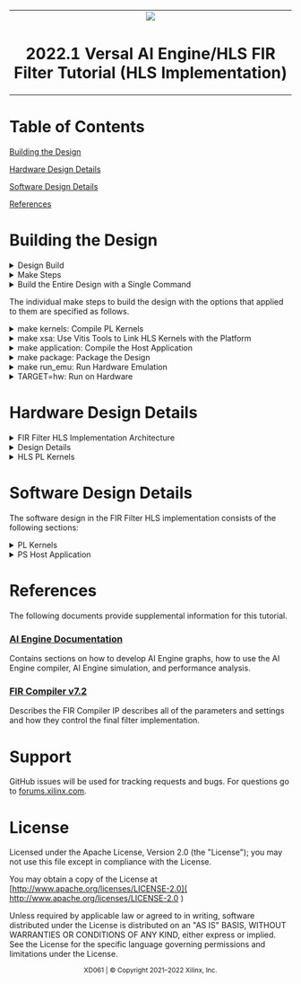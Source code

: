 <table>
 <tr>
   <td align="center"><img src="https://www.xilinx.com/content/dam/xilinx/imgs/press/media-kits/corporate/xilinx-logo.png" width="30%"/><h1>2022.1 Versal AI Engine/HLS FIR Filter Tutorial (HLS Implementation)</h1>
   </td>
 </tr>
</table>

# Table of Contents
[Building the Design](#building-the-design)

[Hardware Design Details](#hardware-design-details)

[Software Design Details](#software-design-details)

[References](#references)

# Building the Design

<details>
<summary>Design Build</summary>

## Design Build
In this section, you will build and run the FIR filter design using the HLS/DSP implementation. The difference between this implementation and the AI Engine implementation, where users compile the AI Engine design and integrate it into a larger system design (including the programmable logic (PL) kernels and processing system (PS) host application), is that the FIR filter is now implemented in PL using DSP Engines.  

At the end of this section, the design flow will generate a new directory (called `build/`). Underneath are subdirectories named `fir_hls_$(N_FIR_FILTERS)firs_$(N_FIR_TAPS)taps` (for example, `fir_hls_1firs_15taps`) depending on the value of `N_FIR_FILTERS` and `N_FIR_TAPS` chosen in the build. Each subdirectory contains the `hw_emu/` and `hw/` subfolders. The `hw_emu/` subfolder contains the build for hardware emulation. The `hw/` subfolder contains the build for the hardware run on a VCK190 board.   

</details>

<details>
<summary>Make Steps</summary>

## Make Steps
To run the following `make` steps (e.g. `make kernels`, `make graph`, etc), you must be in the `Makefiles/` folder.
```bash
cd Makefiles
```

The following options can be specified in the make steps. See the make steps for instructions how to apply them.

* TARGET: it can be set to "hw" or "hw_emu" to build the design in hardware or hardware emulation flow. Default is "hw_emu".

* N_FIR_FILTERS: specifies the number of FIR filters in the chain. Default is 1.

* N_FIR_TAPS: specifies the number of FIR filter taps. Default is 15.

* EN_TRACE: Flag to enable trace data to be captured. 0 is disabled and 1 is enabled. Default is 0.

The Makefile uses the following directory references:

```
#Relative FIR filter directory
RELATIVE_PROJECT_DIR := ./

#Absolute FIR filter directory = <user path>/Tutorials/AI_Engine/filter_AIEvsDSP
PROJECT_REPO := $(shell readlink -f $(RELATIVE_PROJECT_DIR))

DESIGN_REPO  := $(PROJECT_REPO)/design
PL_SRC_REPO  := $(DESIGN_REPO)/pl_src
HOST_APP_SRC := $(DESIGN_REPO)/host_app_src
VIVADO_METRICS_SCRIPTS_REPO := $(DESIGN_REPO)/vivado_metrics_scripts

DIRECTIVES_REPO        := $(DESIGN_REPO)/directives
SYSTEM_CONFIGS_REPO    := $(DESIGN_REPO)/system_configs
PROFILING_CONFIGS_REPO := $(DESIGN_REPO)/profiling_configs
EXEC_SCRIPTS_REPO      := $(DESIGN_REPO)/exec_scripts
PYTHON_SCRIPTS_REPO    := $(DESIGN_REPO)/python_scripts

BASE_BLD_DIR := $(PROJECT_REPO)/build
FIR_TAPS_BLD_DIR := $(BASE_BLD_DIR)/fir_$(N_FIR_TAPS)_taps
FIR_FILTERS_DIR  := $(FIR_TAPS_BLD_DIR)/x$(N_FIR_FILTERS)_firs
BUILD_TARGET_DIR := $(FIR_FILTERS_DIR)/$(TARGET)

VIVADO_REPORTS_REPO := $(PROJECT_REPO)/reports_dir
VIVADO_BLD_REPORTS_DIR := $(REPORTS_REPO)/fir_$(N_FIR_TAPS)_taps/x$(N_FIR_FILTERS)_firs

EMBEDDED_PACKAGE_OUT := $(BUILD_TARGET_DIR)/package
EMBEDDED_EXEC_SCRIPT := run_script.sh
```

</details>

<details>
<summary>Build the Entire Design with a Single Command</summary>

## Build the Entire Design with a Single Command
If you are already familiar with the AI Engine and Vitis™ accelerated kernel compilation flows, you can build the entire design with one command:

```bash
make run (default hardware emulation, 1 filter 15 taps, no trace enabled)
```
or
```bash
make run TARGET=hw N_FIR_FILTERS=5 N_FIR_TAPS=15 EN_TRACE=1   (hardware, 5 FIR filters, each with 15 taps, enable tracing)
```

This command will run the `make kernels`,`make xsa`,`make application`,`make package` and `make run_emu` for hardware emulation or to run on hardware (VCK190 board) depending on the `TARGET` you specify. The default `TARGET` without specification is hw_emu. The settings also apply to the following individual make steps.

**Note**

1) The generated files for a particular build are placed under individual directory: build/fir_hls_$(N_FIR_FILTERS)firs_$(N_FIR_TAPS)taps
2) See the specification in each make step for options used and location of input and output files.

</details>

The individual make steps to build the design with the options that applied to them are specified as follows.

<details>
<summary>make kernels: Compile PL Kernels</summary>

## make kernels: Compile PL Kernels
In this step, the Vitis compiler takes any kernels (RTL or HLS C) in the PL region of the target platform (`xilinx_vck190_base_202210_1`) and compiles them into their respective XO files.

The following commands compiles the kernels (default TARGET=hw_emu, N_FIR_FILTERS=1, N_FIR_TAPS=15, EN_TRACE=0):

```
make kernels
```

The expanded command is as follows:
```
mkdir -p ../build/fir_hls_$(N_FIR_FILTERS)firs_$(N_FIR_TAPS)taps/hw_emu

cd ../build/fir_hls_$(N_FIR_FILTERS)firs_$(N_FIR_TAPS)taps/hw_emu

v++ --target hw_emu					\
   --hls.pre_tcl ./directives/hls_pre.tcl		\
	--hls.clock 500000000:fir_hls 			\
	--platform xilinx_vck190_base_202210_1		\
	--include ../../../design/pl_src 		\
	--save-temps 					\
	--temp_dir _x 					\
	--verbose 					\
	-g -c 						\
	-k fir_hls 					\
	../../../design/pl_src/fir_hls.cpp 		\
	-o fir_hls.hw_emu.xo   

v++ --target hw_emu					\
	--hls.clock 250000000:datamover 			\
	--platform xilinx_vck190_base_202210_1		\
	--save-temps 					\
	--temp_dir _x 					\
	--verbose 					\
	-g -c 						\
	-k datamover 					\
	../../../design/pl_src/datamover.cpp 		\
	-o datamover.hw_emu.xo   

 ```
Summary of the switches used:
|Switch|Description|
|  ---  |  ---  |
|--target \| -t [hw\|hw_emu]|Specifies the build target.|
|--hls.clock | Specifies a frequency in Hz at which the listed kernel(s) should be compiled by Vitis HLS. |
|--platform \| -f|Specifies the name of a supported acceleration platform as specified by the $PLATFORM_REPO_PATHS environment variable or the full path to the platform XPFM file.|
|--save-temps \| -s|Directs the Vitis compiler command to save intermediate files/directories created during the compilation and link process. Use the `--temp_dir` option to specify a location to write the intermediate files to.|
|--temp_dir <string>|This allows you to manage the location where the tool writes temporary files created during the build process. The temporary results are written by the Vitis compiler, and then removed, unless the `--save-temps` option is also specified.|
|--verbose|Display verbose/debug information.|
| -g | Generates code for debugging the kernel during software emulation. Using this option adds features to facilitate debugging the kernel as it is compiled. |
|--compile \| -c|Required for compilation to generate XO files from kernel source files.|
|--kernel \<arg\>\|-k \<arg\>|Compile only the specified kernel from the input file. Only one -k option is allowed per Vitis compiler command.|
|--output \| -o|Specifies the name of the output file generated by the V++ command. The compilation process output name must end with the XO file suffix.|

[Detailed Description of All Vitis Compiler Switches](https://docs.xilinx.com/r/en-US/ug1393-vitis-application-acceleration/Vitis-Compiler-Command)

|Input|Description|
|  ---  |  ---  |
|fir_hls.cpp|The FIR filter chain PL kernel source code.|
|datamover.cpp|The data-mover PL kernel source code.|

|Output|Description|
|  ---  |  ---  |
|fir_hls.hw/hw_emu.xo|The FIR filter chain PL kernel object file.|
|datamover.hw/hw_emu.xo|The stream-to-memory-mapped data-mover kernel object file.|

</details>

<details>
<summary>make xsa: Use Vitis Tools to Link HLS Kernels with the Platform</summary>

## make xsa: Use Vitis Tools to Link HLS Kernels with the Platform
After the PL HLS kernels have been compiled, you can use the Vitis compiler to link them with the platform to generate an XSA file.

The Vitis tools allow you to integrate the HLS kernels into an existing extensible platform. This is an automated step from a software developer perspective where the platform chosen is provided by the hardware designer (or you can opt to use one of the many extensible base platforms provided by Xilinx and the Vitis tools build the hardware design and integrate the PL kernels into the design).

To test this feature in this tutorial, use the base VCK190 platform to build the design.

The command to run this step is shown as follows (default TARGET=hw_emu, N_FIR_FILTERS=1, N_FIR_TAPS=15, EN_TRACE=0):
```
make xsa
```

The expanded command is as follows:
```
cd ../build/fir_hls_$(N_FIR_FILTERS)firs_$(N_FIR_TAPS)taps/hw_emu

v++ -l 						\
	--platform xilinx_vck190_base_202210_1 		\
	--include ../../../design/pl_src 		\
	--save-temps 					\
	--temp_dir _x 					\
	--verbose 					\
	-g 						\
	--clock.defaultTolerance 0.001 			\
	--clock.freqHz 250000000:datamover_0 		\
	--clock.freqHz 500000000:fir_hls_0 		\
	--vivado.synth.jobs 16				\
	--vivado.impl.jobs 16				\
	--config $(DESIGN_REPO)/system.cfg 		\
	-t hw_emu 					\
	-o vck190_hls_fir.hw_emu.xsa  		\
	datamover.hw_emu.xo					\
   fir_hls.hw_emu.xo

```

If EN_TRACE is enabled, the following `v++` flags are also set:
```
	--profile.trace_memory DDR			\
	--profile.data datamover:datamover_0:all \
	--profile.data fir_hls:dir_hls_0:all

```
By enabling EN_TRACE=1 timing violation occurs for 10 filters,tolerance of WNS=-0.050 is set:
```
--xp param:compiler.worstNegativeSlack=-0.050
```

This will capture trace data for the ports specified.

Summary of the Switches used:

|Switch|Description|
|  ---  |  ---  |
|--platform \| -f|Specifies the name of a supported acceleration platform as specified by the $PLATFORM_REPO_PATHS environment variable or the full path to the platform XPFM file.|
|--save-temps \| -s|Directs the `v++` command to save intermediate files/directories created during the compilation and link process. Use the `--temp_dir` option to specify a location to write the intermediate files to.|
|--temp_dir <string>|This allows you to manage the location where the tool writes temporary files created during the build process. The temporary results are written by the Vitis compiler, and then removed, unless the `--save-temps` option is also specified.|
|--verbose|Display verbose/debug information.|
| -g | Generates code for debugging the kernel during software emulation. Using this option adds features to facilitate debugging the kernel as it is compiled. |
|--clock.freqHz \<freq_in_Hz\>:\<cu\>\[.\<clk_pin\>\]|Specifies a clock frequency in Hz and assigns it to a list of associated compute units (CUs) and optionally specific clock pins on the CU.|
|--config <config_file>|Specifies a configuration file containing `v++` switches.|
|--target \| -t [hw\|hw_emu]|Specifies the build target.|
|--output \| -o|Specifies the name of the output file generated by the `v++` command. The linking process output file name must end with the .xsa suffix|
|--profile.data [<kernel_name>\|all]:[<cu_name>\|all]:[<interface_name>\|all]\(:[counters\|all]\)|Enables monitoring of data ports through the monitor IPs. This option needs to be specified during linking. [Detailed Profiling Options](https://docs.xilinx.com/search/all?query=--profile+Options&content-lang=en-US) |
|--profile.trace_memory \<FIFO\>:\<size\>\|\<MEMORY\>[\<n\>]|When building the hardware target \(-t=hw\), use this option to specify the type and amount of memory to use for capturing trace data. [Detailed Profiling Options](https://docs.xilinx.com/search/all?query=--profile+Options&content-lang=en-US) |

[Detailed Description of All Vitis Compiler Switches](https://docs.xilinx.com/r/en-US/ug1393-vitis-application-acceleration/Vitis-Compiler-Command)
[Linking the Kernels in Vitis](https://docs.xilinx.com/r/en-US/ug1393-vitis-application-acceleration/Linking-the-Kernels)

|Inputs Sources|Description|
|  ---  |  ---  |
|datamover.hw/hw_emu.xo|The data-mover kernel object file.|
|fir_hls.hw/hw_emu.xo|The FIR filter chain PL kernel object file.|

|Output Objects|Description|
|  ---  |  ---  |
|vck190_hls_fir.hw_emu.xsa|Compiled Platform Binary Container|

</details>

 <details>
<summary>make application: Compile the Host Application</summary>

## make application: Compile the Host Application
You can compile the host application by following the typical cross-compilation flow for the Cortex-A72. To build the application run the following command (default TARGET=hw_emu, N_FIR_FILTERS=1, N_FIR_TAPS=15, EN_TRACE=0):
```
make application
```

The expanded command is as follows:
```
aarch64-linux-gnu-g++ 	-O 					\
			-c -std=c++14 				\
			-D__linux__ 				\
			-DXAIE_DEBUG				\
         -DITER_CNT=8 \
         -DN_FIR_FILTERS=1 \
         -DN_FIR_TAPS=15 \
			-I$(PLATFORM_REPO_PATHS)/sw/versal/xilinx-versal/sysroots/aarch64-xilinx-linux/usr/include/xrt 		\
			-I$(PLATFORM_REPO_PATHS)/sw/versal/xilinx-versal/sysroots/aarch64-xilinx-linux/usr/include		\
			-I$(PLATFORM_REPO_PATHS)/sw/versal/xilinx-versal/sysroots/aarch64-xilinx-linux/usr/lib			\
			-I../../../design/app_src		\
			-I../../../design/pl_src		\
			../../../design/app_src/fir_aie_app.cpp \
			-o ../fir_aie_app.o 			\
			--sysroot=$(PLATFORM_REPO_PATHS)/sw/versal/xilinx-versal/sysroots/aarch64-xilinx-linux 			\
			-L$(PLATFORM_REPO_PATHS)/sw/versal/xilinx-versal/sysroots/aarch64-xilinx-linux/usr/lib 			\
			-lxrt_coreutil

aarch64-linux-gnu-g++ 	../fir_hls_app.o			\
			--sysroot=$(PLATFORM_REPO_PATHS)/sw/versal/xilinx-versal/sysroots/aarch64-xilinx-linux			\
			-L$(PLATFORM_REPO_PATHS)/sw/versal/xilinx-versal/sysroots/aarch64-xilinx-linux/usr/lib 			\
			-lxrt_coreutil 				\
			-o fir_hls_xrt.elf
```
Summary of the Switches used:
|Switch|Description|
|  ---  |  ---  |
|-O \| Optimize| Optimizing compilation takes somewhat more time, and a lot more memory for a large function. With -O, the compiler tries to reduce code size and execution time, without performing any optimizations that can take a great deal of compilation time.|
|-c |Compile or assemble the source files, but do not link.|
|-std=<\standard\>|Set the language standard.|
|-D__linux__| |
|-DXAIE_DEBUG|Enable debug interface capabilities where certain core status, event status, or stack trace can be dumped out.|
|-D\<Pre-processor Macro String\>=\<value\>|Pass Pre-processor Macro definitions to the cross-compiler.|
|-I \<dir\>|Add the directory `dir` to the list of directories to be searched for header files.|
|-o \<file\>|Place output in file `<file>`. This applies regardless of the output being produced, whether it be an executable file, an object file, an assembler file or preprocessed C code.|
|--sysroot=\<dir\>|Use `dir` as the logical root directory for headers and libraries. For example, if the compiler would normally search for headers in `/usr/include` and libraries in `/usr/lib`, it will instead search `dir/usr/include` and `dir/usr/lib`. This is automatically set by the `env_setup.sh` script|
|-l\<library\>|Search the library named `library` when linking. The 2D-FFT tutorial requires `adf_api_xrt` and `xrt_coreutil` libraries.|
|-L \<dir\>|Add directory `<dir>` to the list of directories to be searched for -l.|

[XRT Documentation](https://xilinx.github.io/XRT/2022.1/html/index.html)
[Details of Host Application Programming](https://docs.xilinx.com/r/en-US/ug1076-ai-engine-environment/Host-Programming-for-Bare-metal-Systems)

|Inputs Sources|Description|
|  ---  |  ---  |
|fir_hls_app.cpp|Host processor application source code file that will run on an A72 processor.|

|Intermediate Objects|Description|
|  ---  |  ---  |
|fir_hls_app.o|Compiled host processor application object.|


|Output Objects|Description|
|  ---  |  ---  |
|fir_hls_xrt.elf|The executable that will run on an A72 processor.|

</details>

<details>
<summary>make package: Package the Design</summary>

## make package: Package the Design
With the HLS kernel outputs created, as well as the new platform, you can now generate the programmable device image (PDI) and a package to be used on an SD card. The PDI contains all executables, bitstreams, configurations of the device. The packaged SD card directory contains everything to boot Linux, the generated applications, and `.xclbin`.

The command to run this step is as follows (default TARGET=hw_emu, N_FIR_FILTERS=1, N_FIR_TAPS=15, EN_TRACE=0):
```
make package
```

or
```
cd ../build/fir_hls_$(N_FIR_FILTERS)firs_$(N_FIR_TAPS)taps/hw_emu

v++	-p  							\
	-t hw_emu						\
	--save-temps						\
	--temp_dir ../build/fir_hls_$(N_FIR_FILTERS)firs_$(N_FIR_TAPS)taps/hw_emu/_x						\
	-f xilinx_vck190_base_202210_1												\
	--package.sd_dir $(PLATFORM_REPO_PATHS)/sw/versal/xrt 									\
	--package.rootfs $(PLATFORM_REPO_PATHS)/sw/versal/xilinx-versal/rootfs.ext4 						\
	--package.kernel_image $(PLATFORM_REPO_PATHS)/sw/versal/xilinx-versal/Image 						\
	--package.boot_mode=sd													\
	--package.out_dir ../build/fir_hls_$(N_FIR_FILTERS)firs_$(N_FIR_TAPS)taps/hw_emu/package	        		\
	--package.image_format=ext4												\
	--package.sd_file	../build/fir_hls_$(N_FIR_FILTERS)firs_$(N_FIR_TAPS)taps/hw_emu/fir_hls_xrt.elf     		\
				../build/fir_hls_$(N_FIR_FILTERS)firs_$(N_FIR_TAPS)taps/hw_emu/vck190_hls_fir.hw_emu.xsa 	\
```
If EN_TRACE is enabled, the following `v++` flags are also set:
```
	--package.sd_file ./xrt.ini
```
This will include the XRT ini file which includes tracing parameters.

|Switch|Description|
|  ---  |  ---  |
|--package \| -p|Packages the final product at the end of the Vitis compile and link build process.|
|--target \| -t [hw\|hw_emu]|Specifies the build target.|
|--save-temps \| -s|Directs the V++ command to save intermediate files/directories created during the compilation and link process. Use the `--temp_dir` option to specify a location to write the intermediate files to.|
|--temp_dir <string>|This allows you to manage the location where the tool writes temporary files created during the build process. The temporary results are written by the Vitis compiler, and then removed, unless the `--save-temps` option is also specified.|
|--platform \| -f|Specifies the name of a supported acceleration platform as specified by the $PLATFORM_REPO_PATHS environment variable or the full path to the platform XPFM file.|
|--package.sd_dir \<arg\>|Where <arg> specifies a folder to package into the sd_card directory/image. The contents of the directory are copied to a sub-folder of the sd_card folder.|
|--package.rootfs \<arg\>|Where \<arg\> specifies the absolute or relative path to a processed Linux root file system file. The platform RootFS file is available for download from xilinx.com. Refer to the Vitis Software Platform Installation for more information.|
|--package.kernel_image \<arg\>|Where \<arg\> specifies the absolute or relative path to a Linux kernel image file. Overrides the existing image available in the platform. The platform image file is available for download from xilinx.com. Refer to the Vitis Software Platform Installation for more information.|
|--package.boot_mode \<arg\>|Where \<arg\> specifies <ospi\|qspi\|sd> Boot mode used for running the application in emulation or on hardware.|
|--package.image_format|Where \<arg\> specifies \<ext4\|fat32\> output image file format. `ext4`: Linux file system and `fat32`: Windows file system|
|--package.sd_file|Where \<arg\> specifies an ELF or other data file to package into the `sd_card` directory/image. This option can be used repeatedly to specify multiple files to add to the `sd_card`.|


[Detailed Description of All Vitis Compiler Switches](https://docs.xilinx.com/r/en-US/ug1393-vitis-application-acceleration/Vitis-Compiler-Command)
[Details of Packaging the System](https://docs.xilinx.com/r/en-US/ug1076-ai-engine-environment/Packaging-the-System8)

|Inputs Sources|Description|
|  ---  |  ---  |
|$(PLATFORM_REPO_PATHS)/sw/versal/xrt|The PS Host Application needs the XRT headers in this folder to execute.|
|$(PLATFORM_REPO_PATHS)/sw/versal/xilinx-versal/rootfs.ext4|The Root Filesystem file for Petalinux.|
|$(PLATFORM_REPO_PATHS)/sw/versal/xilinx-versal/Image|The pre-built Petalinux Image the processor boots from.|
|$(BUILD_TARGET_DIR)/fir_hls_xrt.elf|The PS Host Application executables created in the `make application` step.|
|$(BUILD_TARGET_DIR)/vck190_hls_fir.hw_emu.xsa|The XSA file created in the `make xsa` step.|

The output of the V++ Package step is the package directory that contains the contents to run hardware emulation.

|Output Objects|Description|
|  ---  |  ---  |
|$(BUILD_TARGET_DIR)/package|The hardware emulation package that contains the boot file, hardware emulation launch script, the PLM and PMC boot files, the PMC and QEMU command argument specification files, and the Vivado® tools simulation folder.|

</details>

<details>
<summary>make run_emu: Run Hardware Emulation</summary>

## make run_emu: Run Hardware Emulation
After packaging, everything is set to run emulation or hardware.
To run emulation use the following command (default TARGET=hw_emu, N_FIR_FILTERS=1, N_FIR_TAPS=15, EN_TRACE=0):
```
make run_emu
```
or
```
cd ../build/fir_hls_$(N_FIR_FILTERS)firs_$(N_FIR_TAPS)taps/hw_emu/package
./launch_hw_emu.sh
```
When launched, you will see the QEMU simulator load. Wait for the autoboot countdown to go to zero, and after a few minutes, you will see the root Linux prompt come up:
```bash
root@versal-rootfs-common-2022_1:~#
```

In some cases, the following error might come up on the screen:
```
root@versal-rootfs-common-2022_1:~# xinit: giving up
xinit: unable to connect to X server: Connection refused
xinit: server error
Enabling notebook extension jupyter-js-widgets/extension...
      - Validating: OK
[C 13:46:09.233 NotebookApp] Bad config encountered during initialization:
[C 13:46:09.239 NotebookApp] No such notebook dir: ''/usr/share/example-notebooks''
```
The error can be ignored. Press <enter> to return to the root prompt.

After the root prompt comes up, run the following commands to run the design:  
```
mount /dev/mmcblk0p1 /mnt
cd /mnt
export XLC_EMULATION_MODE=hw_emu
export XILINX_XRT=/usr
./fir_hls_xrt.elf a.xclbin
```
The `fir_hls_xrt.elf` should execute, and after a few minutes, you should see the output with *TEST PASSED* on the console. When this is shown, run the following keyboard command to exit the QEMU instance:

```
#To exit QEMU Simulation
Press Ctrl-A, let go of the keyboard, and then press x
```

To run with waveform do the following:
```
cd ../build/fir_hls_$(N_FIR_FILTERS)firs_$(N_FIR_TAPS)taps/hw_emu/package
./launch_hw_emu.sh -graphic -xsim
```
The XSIM Waveform Viewer is launched. Drag and drop the signals into the Viewer and click Play to start the emulation. Go back to the terminal and wait for the Linux prompt to show up.

In the XSIM Waveform Viewer, you will see the signals you added to the waveform adjusting over the execution of the design. Once done, hit the pause button and close the window to end the emulation.

</details>

<details>
<summary>TARGET=hw: Run on Hardware</summary>

## Run on Hardware

To run the design in hardware, re-run the following "make" steps with TARGET=hw and other applicable options (see the make steps above)
```
make kernels     TARGET=hw
make xsa      TARGET=hw
make application TARGET=hw
make package     TARGET=hw
```
this can also be done is a single step as follows:
```
make build TARGET=hw
```

Now follow **Steps 1-9** to run the `fir_hls_xrt.elf` executable on your VCK190 board.

**Step 1.** Ensure your board is powered OFF.

**Step 2.** Use an SD card writer (such as balenaEtcher) to flash the `sd_card.img` file onto an SD card.

**Step 3.** Plug the flashed SD card into the top slot of the VCK190 board.

**Step 4.** Set the switch SW1 Mode\[3:0\]=1110 = OFF OFF OFF ON.

**Step 5.** Connect your computer to the VCK190 board using the included USB cable.

**Step 6.** Open a TeraTerm terminal and select the correct COM port. Set the port settings to the following:
```
Port: <COMMXX>
Speed: 115200
Data: 8 bit
Parity: none
Stop Bits: 1 bit
Flow control: none
Transmit delay: 0 msec/char 0 msec/line
```

**Step 7.** Power ON the board.

**Step 8.** Wait until you see the `root@versal-rootfs-common-2022_1` Linux command prompt. Press enter a few times to get past any `xinit` errors.

**Step 9.** Run the following commands into the TeraTerm terminal:
```
cd /mnt/sd-mmcblk0p1
export XILINX_XRT=/usr
./init.sh
./fir_hls_xrt.elf a.xclbin
```

After execution completes and the testcase passes data integrity check, 'TEST PASSED' should appear on the terminal.

</details>

# Hardware Design Details
<details>
<summary>FIR Filter HLS Implementation Architecture</summary>

## FIR Filter HLS Implementation Architecture

The following figure shows a high level block diagram of the design. The test harness consists of the compute kernel and the data mover kernel. This setup is maintained in the two implementations (using HLS/DSP engines in this section of the tutorial and AI Engine in the other). In this setup, the interface between the data mover kernel and FIR filter kernel is AXI4-Stream. The data width of both the kernels is 128 bits, and they run at 250 MHz, providing a transfer rate of up to 1.2 GSPS.

![Image of FIR Filter HLS implementation architecture](images/fir_hls_block_diagram.png)

</details>

<details>
<summary>Design Details</summary>

## Design Details
The design in this tutorial starts with a base platform containing the control interface and processing system (CIPS), NoC, and AI Engine and the interfaces among them. The v++ linker step builds on top of the base platform by adding the PL kernels. To add the various functions in a system level design, PL kernels are added to the base platform depending on the application, that is, the PL kernels present in each design may vary. In the design, the components are added by v++ -l step (make XSA in the tool flow section above) and include the following:
* FIR Filter Chain kernel (`fir_hls.[hw|hw_emu].xo`)
* data mover kernel (`datamover.[hw|hw_emu].xo`)
* connections interfaces defined in system configuration file (system.cfg)

To see a schematic view of the design with the extended platform as shown in the following figure, open in Vivado tools:

`build/fir_hls_$(N_FIR_FILTERS)firs_$(N_FIR_TAPS)taps/[hw|hw_emu]/_x/link/vivado/vpl/prj/prj.xpr`

![Image of FIR Filter HLS Platform schematic](images/fir_hls_vivado.png)

The actual FIR filter chain itself is implemented in a HLS PL kernel, which connects the specified number of filters together in a chain. For purposes of simplicity in comparing the designs, all the filters in the chain are identical, though it is unlikely such a chain would be used in a practical application.

Notice the system debugging and profiling IP (DPA) is added to the PL region of the device to capture AI Engine run-time trace data if the EN_TRACE option is enabled in the design. The datamover kernel and the AI Engine array interface are both operating at 250 MHz.

</details>

<details>
<summary>HLS PL Kernels</summary>

## HLS PL Kernels
In the HLS implementation of the FIR Filter design, the AI Engine is not used and therefore there are no AI Engine-related kernels and graphs. The compute and datamover functions are implemented as HLS kernels in the PL region.

The PL kernel `fir_hls` implements the FIR filter chain.  It contains a single AXI-stream input port and a single AXI-stream output port.  Since the FIR function requires no initialization, no additional control/status ports are required.

The PL-based data mover consists of DATAMOVER kernels. It moves a data pattern into the AI Engine array using a streaming interface. The final FIR output from the AI Engine array is moved back into the datamover kernel by way of a streaming interface and is checked for errors. The AI Engine array interface with the datamover kernel uses an AXI4-Stream interface.
Some additional details regarding the data mover kernels include:

**DATAMOVER**
* The data width is 128 bits.
* The frequency is 250 MHz.

</details>

# Software Design Details
The software design in the FIR Filter HLS implementation consists of the following sections:

<details>
<summary>PL Kernels</summary>

## PL Kernels
For the HLS implementation of this design, the data mover kernel and the FIR filter chain are all implmented in HLS.

### fir_hls (fir_hls.cpp)
The fir_filter kernel consists of a single AXI-stream input and AXI-stream output.  The kernel makes use of the FIR Compiler IP, the same one that can be instantiated as an IP in Vivado tools. In HLS, it is instantiated as an object in the HLS code, and then cascaded together into a chain by the design.

The following include allows us to utilize the FIR Compiler interface provided in the HLS IP libraries from the Vitis HLS Libraries Reference:
```
#include <hls_fir.h>
```   

This header files provides a parameterization struct (`hls::ip_fir::params_t`) that sets the static parameters of the filter:
```
struct fir_params : hls::ip_fir::params_t {
    static const unsigned num_coeffs    = N_FIR_TAPS;
    static const double   coeff_vec[N_FIR_TAPS];
    static const unsigned coeff_width   = 16;
    static const unsigned input_width   = 16;
    static const unsigned output_width  = 16;
    static const unsigned output_rounding_mode = hls::ip_fir::truncate_lsbs;
    static const unsigned input_length  = WINDOW_LENGTH;
    static const unsigned output_length = WINDOW_LENGTH;
    static const unsigned sample_period = 1;
    static const unsigned coeff_structure = hls::ip_fir::symmetric;
};
```
Here we set key non-default values for the filter, the number of taps, the tap vectors (in `coeff_vec`), data widths, truncation mode, and filter structure.

Note that the FIR filter wrapper has the concept of an input/output length, which is called WINDOW_LENGTH. This is unrelated to FIR_WINDOW_SIZE in the AI Engine version of the design. In AI Engine graph design, data is processed in fixed size batches (windows), and FIR_WINDOW_SIZE specifies the size of these physical buffers. Here the buffer size will directly impact latency.

In the HLS (DSP) implementation, arrays (windows) are a means of passing data to functions, but these data arrays are ultimately translated into AXI-streams. For this implementation, WINDOW_SIZE is made to be 64k.

The following section instantiates arrays of filter objects (one for real values, one for imaginary):
```
static hls::FIR<fir_params> fir_real[N_FIR_FILTERS];
static hls::FIR<fir_params> fir_imag[N_FIR_FILTERS];
```

The `complex_split` function is used to take the incoming array (stream) of 32-bit data, and split each word into two 16-bit word streams:
```
void complex_split (hls::stream<ap_axiu<32, 0, 0, 0> >& StreamIn,
                    DataWindow_t DataRealIn,
                    DataWindow_t DataImagIn
                   )
{
    for (int ix = 0 ; ix < WINDOW_LENGTH; ix++)  {
        #pragma HLS PIPELINE II=1
        ap_axiu<32, 0, 0, 0> StreamWord = StreamIn.read();
        uint32_t word = StreamWord.data;
        DataRealIn[ix] = (word >> 16) & 0xFFFF;
        DataImagIn[ix] =  word        & 0xFFFF;
    }
}
```

The `complex_merge` function is the inverse of complex_split, and used to merge the words from wo incoming 16-bit streams into one 32-bit stream:
```
void complex_merge (DataWindow_t DataRealOut,
                    DataWindow_t DataImagOut,
                    hls::stream<ap_axiu<32, 0, 0, 0> >& StreamOut
                )
{
    for (int ix = 0 ; ix < WINDOW_LENGTH; ix++)  {
        #pragma HLS PIPELINE II=1
        uint32_t word = (((uint32_t) DataRealOut[ix]) << 16) | (DataImagOut[ix] & 0xFFFF);
        ap_axiu<32, 0, 0, 0> StreamWord;
        StreamWord.data = word;
        StreamOut.write(StreamWord);
    }
}
```

The `dsp_run` function takes to two 16-bit streams, and directs them to two FIR filters which are run in parallel:
```
void dsp_run (int N,
              DataWindow_t DataRealIn,
              DataWindow_t DataImagIn,
              DataWindow_t DataRealOut,
              DataWindow_t DataImagOut
             )
{
    #pragma HLS dataflow
    fir_real[N].run(DataRealIn, DataRealOut);
    fir_imag[N].run(DataImagIn, DataImagOut);
}
```
The #pragma HLS dataflow directive instructs the compile to run the two processes to run in parallel, much as would be done in RTL.

The function `fir_wrap` is used to construct the filter chain. It uses a series of #if/#elif preprocessor directives to enable the code, since it was not possible to generate it iteratively using a loop. (The limitation being synthesis of arrays of arrays).
```
void fir_wrap (hls::stream<ap_axiu<32, 0, 0, 0> >& StreamIn,
               hls::stream<ap_axiu<32, 0, 0, 0> >& StreamOut
              )
{
    #pragma HLS dataflow

    DataWindow_t DataRealIn,  DataImagIn;
    DataWindow_t DataRealOut, DataImagOut;
    #pragma HLS stream variable=DataRealIn   depth=16
    #pragma HLS stream variable=DataRealOut  depth=16
    #pragma HLS stream variable=DataImagIn   depth=16
    #pragma HLS stream variable=DataImagOut  depth=16

    complex_split(StreamIn, DataRealIn, DataImagIn);

#if (N_FIR_FILTERS == 1)
    dsp_run(0, DataRealIn,  DataImagIn,  DataRealOut, DataImagOut);
#elif (N_FIR_FILTERS > 1)
    DataWindow_t DataReal_0,  DataImag_0;
    #pragma HLS stream variable=DataReal_0  depth=16
    #pragma HLS stream variable=DataImag_0  depth=16
    dsp_run(0, DataRealIn,  DataImagIn,  DataReal_0, DataImag_0);
#endif

...etc
```

Finally, the `fir_hls` function it a top-level module / kernel available to be linked together to the other HLS kernels.

#### Arguments
The FIR kernel takes the following arguments:
* `hls::stream<ap_axiu<32, 0, 0, 0>>` is a data type defined in `ap_axi_sdata.h`. It is a special data class used for data transfer when using a streaming platform. The parameter `<D>` is the data width of the streaming interface which is set to 32. The remaining three parameters should be set to 0.

The fir_hls kernel also specifies the following pragmas to help optimize the kernel code and adhere to interface protocols:
#### pragma HLS interface ap_ctrl_none port=return
This kernel requires no additional control/status interfaces.

### datamover (datamover.cpp)

The datamover kernel reads and writes data from and to the AI Engine array, through the AXI4-Stream interface.

#### Arguments
The datamover kernel takes the following arguments:
* `ap_int<N>` is an arbitrary precision integer data type defined in `ap_int.h` where `N` is a bit-size from 1-1024. In this design, the bit-size is set to 128.
* `hls::stream<qdma_axis<D,0,0,0>>` is a data type defined in `ap_axi_sdata.h`. It is a special data class used for data transfer when using a streaming platform. The parameter `<D>` is the data width of the streaming interface which is set to 128. The remaining three parameters should be set to 0.

The datamover kernel also specifies the following pragmas to help optimize the kernel code and adhere to interface protocols:

#### pragma HLS INTERFACE s_axilite
The datamover kernels has one `s_axilite` interface (specifying an AXI4-Lite slave I/O protocol) with `bundle=control` associated with all the arguments (`size` and `iterCnt`). This interface is also associated with `return`.

#### pragma HLS INTERFACE axis
The datamover kernel has one `axis` interface (specifying an AXI4-Stream I/O protocol).

#### pragma HLS PIPELINE II=1
The datamover kernel has a `for` loop that is a candidate for burst read because the memory addresses per loop iteration are consecutive (`ARBURST=INCR`). To pipeline this `for` loop, you can use this pragma by setting the initiation interval (`II`) = 1.

</details>

<details>
<summary>PS Host Application</summary>

## PS Host Application
The FIR filter HLS(DSP) tutorial uses the embedded PS as an external controller to control the AI Engine graph and data mover PL kernel. Review [Programming the PS Host Application Section in the AI Engine Documentation](#ai-engine-documentation) to understand the process to create a host application. Note that unlike the AI Engine implementation, there are no AI Engine graphs and associated control code.

Within the PS host application, two classes are defined (datamover_class), which defines methods used to control and monitor the corresponding kernels.

The main sections of the PS host application code is described in the following subsections:

### load_xclbin Function
This function is responsible for loading the XCLBIN file into the device.

### Datamover Class
This class provides the following methods for controlling/monitoring this kernel:
* init(): opens the kernel, and sets the kernel parameters (location of the buffer object, and its length).
* run(): starts execution of the datamover kernel
* waitTo_complete(): waits for the datamover kernel to finish
* close(): closes the input data buffer object and kernel

### Main Function
This is the main PS application code that controls the kernels and runs data through the design. The various steps this code goes through is described in the following subsections.

#### 1. Check Command Line Argument
The beginning of the A72 application is represented by the main function. It takes in one command line argument: an XCLBIN file.

#### 2. Open XCLBIN
The A72 application loads the XCLBIN binary file and creates the data mover kernels to be executed on the device.

#### 3. Create and Initialize Data Mover Kernels
Create the kernel objects and initialize them.

#### 4. Run Data Mover Kernels
Start execution of the datamover kernel.

#### 5. Wait for Data Mover Kernels to Complete
Wait for the datamover kernel to complete.

#### 6. Verify Output Results
Compare data in output with the reference golden data and get the error count from the kernel.

#### 7. Release Allocated Resources
Close the datamover kernel objects.

</details>

# References
The following documents provide supplemental information for this tutorial.

### [AI Engine Documentation](https://docs.xilinx.com/search/all?filters=Document_ID~%2522UG1076%2522_%2522UG1079%2522&content-lang=en-US)
Contains sections on how to develop AI Engine graphs, how to use the AI Engine compiler, AI Engine simulation, and performance analysis.

### [ FIR Compiler v7.2](https://www.xilinx.com/support/documentation/ip_documentation/fir_compiler/v7_2/pg149-fir-compiler.pdf)
Describes the FIR Compiler IP describes all of the parameters and settings and how they control the final filter implementation.


# Support

GitHub issues will be used for tracking requests and bugs. For questions go to [forums.xilinx.com](http://forums.xilinx.com/).

# License

Licensed under the Apache License, Version 2.0 (the "License"); you may not use this file except in compliance with the License.

You may obtain a copy of the License at [http://www.apache.org/licenses/LICENSE-2.0]( http://www.apache.org/licenses/LICENSE-2.0 )



Unless required by applicable law or agreed to in writing, software distributed under the License is distributed on an "AS IS" BASIS, WITHOUT WARRANTIES OR CONDITIONS OF ANY KIND, either express or implied. See the License for the specific language governing permissions and limitations under the License.

<p align="center"><sup>XD061 | &copy; Copyright 2021–2022 Xilinx, Inc.</sup></p>
